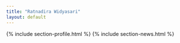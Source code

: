```yaml
---
title: "Ratnadira Widyasari"
layout: default
---
```


{% include section-profile.html %}
{% include section-news.html %}
